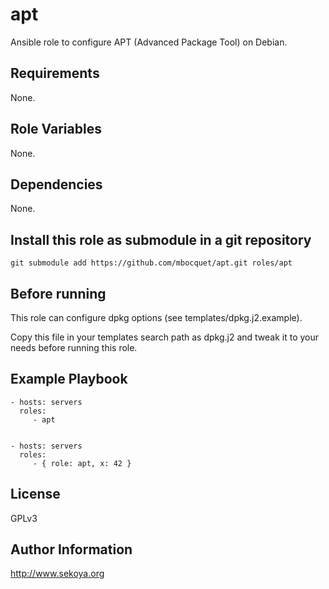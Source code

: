 # apt

Ansible role to configure APT (Advanced Package Tool) on Debian.

## Requirements

None.

## Role Variables

None.

## Dependencies

None.

## Install this role as submodule in a git repository

`git submodule add https://github.com/mbocquet/apt.git roles/apt`

## Before running

This role can configure dpkg options (see templates/dpkg.j2.example).

Copy this file in your templates search path as dpkg.j2 and tweak it to your
needs before running this role.

## Example Playbook

    - hosts: servers
      roles:
         - apt


    - hosts: servers
      roles:
         - { role: apt, x: 42 }

## License

GPLv3

## Author Information

http://www.sekoya.org
